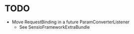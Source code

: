 TODO
====

* Move RequestBinding in a future ParamConverterListener
    * See SensioFrameworkExtraBundle
